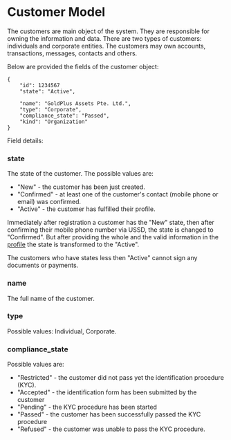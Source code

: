 # Customer Model

The customers are main object of the system. They are responsible for owning the information and data. There 
are two types of customers: individuals and corporate entities. The customers may own accounts, transactions,
messages, contacts and others.

Below are provided the fields of the customer object:

```
{
    "id": 1234567
    "state": "Active",
    
    "name": "GoldPlus Assets Pte. Ltd.",
    "type": "Corporate",
    "compliance_state": "Passed",
    "kind": "Organization" 
}
```

Field details:

### state

The state of the customer. The possible values are:
* "New" - the customer has been just created.
* "Confirmed" - at least one of the customer's contact (mobile phone or email) was confirmed.
* "Active" - the customer has fulfilled their profile.

Immediately after registration a customer has the "New" state, then after confirming their mobile phone number via USSD,
the state is changed to "Confirmed". But after providing the whole and the valid information in the [profile](../profile/profiles.md)
the state is transformed to the "Active". 

The customers who have states less then "Active" cannot sign any documents or payments.

### name

The full name of the customer.

### type

Possible values: Individual, Corporate.

### compliance_state

Possible values are:

* "Restricted" - the customer did not pass yet the identification procedure (KYC).
* "Accepted" - the identification form has been submitted by the customer
* "Pending"  - the KYC procedure has been started
* "Passed"   - the customer has been successfully passed the KYC procedure
* "Refused"  - the customer was unable to pass the KYC procedure.



